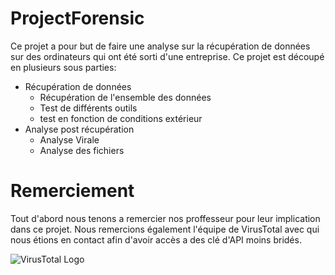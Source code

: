 # ProjectForensic

Ce projet a pour but de faire une analyse sur la récupération de données sur des ordinateurs qui ont été sorti d'une entreprise. Ce projet est découpé en plusieurs sous parties:

* Récupération de données
  * Récupération de l'ensemble des données
  * Test de différents outils
  * test en fonction de conditions extérieur
* Analyse post récupération
  * Analyse Virale
  * Analyse des fichiers

# Remerciement

Tout d'abord nous tenons a remercier nos proffesseur pour leur implication dans ce projet. Nous remercions également l'équipe de VirusTotal avec qui nous étions en contact afin d'avoir accès a des clé d'API moins bridés. 

![VirusTotal Logo](https://www.virustotal.com/ui-public/images/logo.svg)
